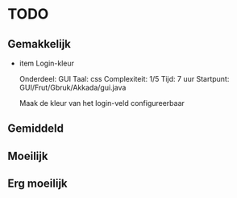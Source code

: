 # TODO

## Gemakkelijk

 - item Login-kleur

   Onderdeel:    GUI
   Taal:         css
   Complexiteit: 1/5
   Tijd:         7 uur
   Startpunt:    GUI/Frut/Gbruk/Akkada/gui.java

   Maak de kleur van het login-veld configureerbaar

## Gemiddeld

## Moeilijk

## Erg moeilijk
